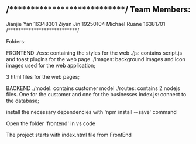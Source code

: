 /***************************/
Team Members:
----------------------------
Jianjie Yan         16348301
Ziyan Jin           19250104
Michael Ruane       16381701
/***************************/


Folders:

FRONTEND
./css: containing the styles for the web
./js: contains script.js and toast plugins for the web page
./images: background images and icon images used for the web application;

3 html files for the web pages;


BACKEND
./model: contains customer model
./routes: contains 2 nodejs files. One for the customer and one for the businesses
index.js: connect to the database;


install the necessary dependencies with 
'npm install  --save' command

Open the folder 'frontend' in vs code

The project starts with index.html file from FrontEnd



